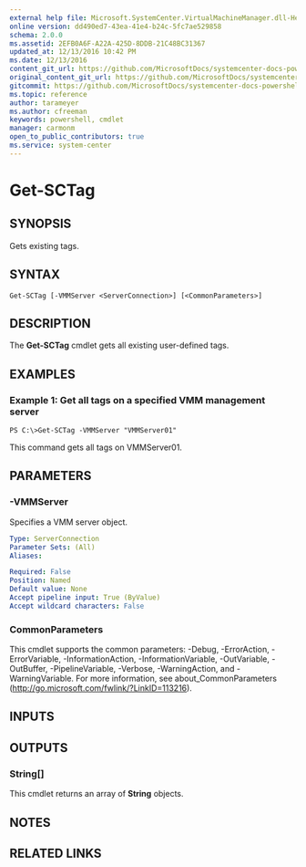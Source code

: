 ```yaml
---
external help file: Microsoft.SystemCenter.VirtualMachineManager.dll-Help.xml
online version: dd490ed7-43ea-41e4-b24c-5fc7ae529858
schema: 2.0.0
ms.assetid: 2EFB0A6F-A22A-425D-8DDB-21C48BC31367
updated_at: 12/13/2016 10:42 PM
ms.date: 12/13/2016
content_git_url: https://github.com/MicrosoftDocs/systemcenter-docs-powershell/blob/master/systemcenter-cmdlets/VirtualMachineManager/v1/Get-SCTag.md
original_content_git_url: https://github.com/MicrosoftDocs/systemcenter-docs-powershell/blob/master/systemcenter-cmdlets/VirtualMachineManager/v1/Get-SCTag.md
gitcommit: https://github.com/MicrosoftDocs/systemcenter-docs-powershell/blob/ea9507ac2178040476af5407227db8cb97701ea9/systemcenter-cmdlets/VirtualMachineManager/v1/Get-SCTag.md
ms.topic: reference
author: tarameyer
ms.author: cfreeman
keywords: powershell, cmdlet
manager: carmonm
open_to_public_contributors: true
ms.service: system-center
---
```


# Get-SCTag

## SYNOPSIS
Gets existing tags.

## SYNTAX

```
Get-SCTag [-VMMServer <ServerConnection>] [<CommonParameters>]
```

## DESCRIPTION
The **Get-SCTag** cmdlet gets all existing user-defined tags.

## EXAMPLES

### Example 1: Get all tags on a specified VMM management server
```
PS C:\>Get-SCTag -VMMServer "VMMServer01"
```

This command gets all tags on VMMServer01.

## PARAMETERS

### -VMMServer
Specifies a VMM server object.

```yaml
Type: ServerConnection
Parameter Sets: (All)
Aliases: 

Required: False
Position: Named
Default value: None
Accept pipeline input: True (ByValue)
Accept wildcard characters: False
```

### CommonParameters
This cmdlet supports the common parameters: -Debug, -ErrorAction, -ErrorVariable, -InformationAction, -InformationVariable, -OutVariable, -OutBuffer, -PipelineVariable, -Verbose, -WarningAction, and -WarningVariable. For more information, see about_CommonParameters (http://go.microsoft.com/fwlink/?LinkID=113216).

## INPUTS

## OUTPUTS

### String[]
This cmdlet returns an array of **String** objects.

## NOTES

## RELATED LINKS

